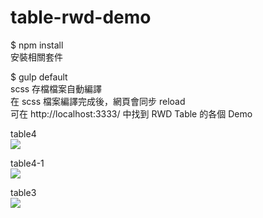 # table-rwd-demo

$ npm install  
安裝相關套件  

$ gulp default  
scss 存檔檔案自動編譯  
在 scss 檔案編譯完成後，網頁會同步 reload  
可在 http://localhost:3333/ 中找到 RWD Table 的各個 Demo  


table4  
![](https://i.imgur.com/zVuJZpG.png)

table4-1  
![](https://i.imgur.com/x5HRO76.png)

table3  
![](https://i.imgur.com/P97OuAB.png)
